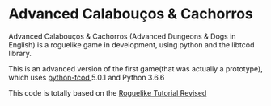 # Advanced Calabouços & Cachorros
Advanced Calabouços & Cachorros (Advanced Dungeons & Dogs in English) is a roguelike game in development, using python and the libtcod library.

This is an advanced version of the first game(that was actually a prototype), which uses [python-tcod
](https://github.com/libtcod/python-tcod) 5.0.1 and Python 3.6.6

This code is totally based on the [Roguelike Tutorial Revised](http://rogueliketutorials.com/)
